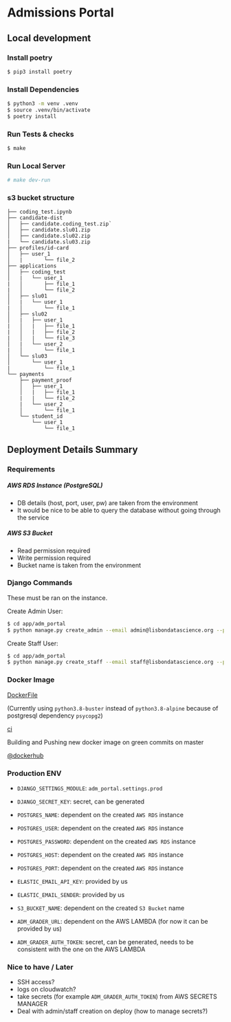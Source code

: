 # Admissions Portal

## Local development

### Install poetry

```bash
$ pip3 install poetry
```

### Install Dependencies

```bash
$ python3 -m venv .venv
$ source .venv/bin/activate
$ poetry install
```

### Run Tests & checks

```bash
$ make
```

### Run Local Server

```bash
# make dev-run
```


### s3 bucket structure

```
├── coding_test.ipynb
├── candidate-dist
│   ├── candidate.coding_test.zip`
│   ├── candidate.slu01.zip
│   ├── candidate.slu02.zip
|   └── candidate.slu03.zip
├── profiles/id-card
│   ├── user_1
│   |       └── file_2
├── applications
│   ├── coding_test
│   |   └── user_1
|   │       ├── file_1
|   │       └── file_2
│   ├── slu01
│   |   └── user_1
|   │       └── file_1
│   ├── slu02
│   |   ├── user_1
|   │   |   ├── file_1
|   │   |   ├── file_2
|   │   |   └── file_3
│   |   └── user_2
|   │       └── file_1
│   └── slu03
│       └── user_1
|           └── file_1
└── payments
    ├── payment_proof
    │   ├── user_1
    │   |   ├── file_1
    |   |   └── file_2
    |   └── user_2
    │       └── file_1
    └── student_id
        └── user_1
            └── file_1
```


## Deployment Details Summary

### Requirements

##### AWS RDS Instance (PostgreSQL)

- DB details (host, port, user, pw) are taken from the environment
- It would be nice to be able to query the database without going through the service


##### AWS S3 Bucket 

- Read permission required
- Write permission required
- Bucket name is taken from the environment


### Django Commands

These must be ran on the instance.

Create Admin User:
```bash
$ cd app/adm_portal
$ python manage.py create_admin --email admin@lisbondatascience.org --password 
```

Create Staff User:
```bash
$ cd app/adm_portal
$ python manage.py create_staff --email staff@lisbondatascience.org --password 
```


### Docker Image

[DockerFile](./Dockerfile)

(Currently using `python3.8-buster` instead of `python3.8-alpine` because of postgresql dependency `psycopg2`)

[ci](./.github/workflows/ci_cd.yml) 

Building and Pushing new docker image on green commits on master 

[@dockerhub](https://hub.docker.com/r/acci/adm-portal/tags)


### Production ENV

- `DJANGO_SETTINGS_MODULE`: `adm_portal.settings.prod`

- `DJANGO_SECRET_KEY`: secret, can be generated

- `POSTGRES_NAME`: dependent on the created `AWS RDS` instance
- `POSTGRES_USER`: dependent on the created `AWS RDS` instance
- `POSTGRES_PASSWORD`: dependent on the created `AWS RDS` instance
- `POSTGRES_HOST`: dependent on the created `AWS RDS` instance
- `POSTGRES_PORT`: dependent on the created `AWS RDS` instance

- `ELASTIC_EMAIL_API_KEY`: provided by us
- `ELASTIC_EMAIL_SENDER`: provided by us

- `S3_BUCKET_NAME`: dependent on the created `S3 Bucket` name

- `ADM_GRADER_URL`: dependent on the AWS LAMBDA (for now it can be provided by us)
- `ADM_GRADER_AUTH_TOKEN`: secret, can be generated, needs to be consistent with the one on the AWS LAMBDA


### Nice to have / Later

- SSH access?
- logs on cloudwatch?
- take secrets (for example `ADM_GRADER_AUTH_TOKEN`) from AWS SECRETS MANAGER
- Deal with admin/staff creation on deploy (how to manage secrets?)
